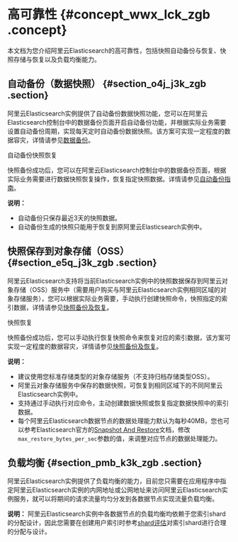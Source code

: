 # 高可靠性 {#concept_wwx_lck_zgb .concept}

本文档为您介绍阿里云Elasticsearch的高可靠性，包括快照自动备份与恢复、快照存储与恢复以及负载均衡能力。

## 自动备份（数据快照） {#section_o4j_j3k_zgb .section}

阿里云Elasticsearch实例提供了自动备份数据快照功能，您可以在阿里云Elasticsearch控制台中的数据备份页面开启自动备份功能，并根据实际业务需要设置自动备份周期，实现每天定时自动备份数据快照。该方案可实现一定程度的数据容灾，详情请参见[数据备份](../../../../cn.zh-CN/用户指南/实例管理/数据备份/数据备份.md#)。

 自动备份快照恢复 

快照备份成功后，您可以在阿里云Elasticsearch控制台中的数据备份页面，根据实际业务需要进行数据快照恢复操作，恢复指定快照数据。详情请参见[自动备份指南](../../../../cn.zh-CN/用户指南/实例管理/数据备份/自动备份指南.md)。

**说明：** 

-   自动备份只保存最近3天的快照数据。
-   自动备份生成的快照只能用于恢复到原阿里云Elasticsearch实例中。

## 快照保存到对象存储（OSS） {#section_e5q_j3k_zgb .section}

阿里云Elasticsearch支持将当前Elasticsearch实例中的快照数据保存到阿里云对象存储（OSS）服务中（需要用户购买与阿里云Elasticsearch实例相同区域的对象存储服务），您可以根据实际业务需要，手动执行创建快照命令，快照指定的索引数据，详情请参见[快照备份及恢复](../../../../cn.zh-CN/用户指南/快照备份及恢复.md#)。

 快照恢复 

快照备份成功后，您可以手动执行恢复快照命令来恢复对应的索引数据，该方案可实现一定程度的数据容灾，详情请参见[快照备份及恢复](../../../../cn.zh-CN/用户指南/快照备份及恢复.md#)。

**说明：** 

-   建议使用您标准存储类型的对象存储服务（不支持归档存储类型OSS）。
-   阿里云对象存储服务中保存的数据快照，可恢复到相同区域下的不同阿里云Elasticsearch实例中。
-   支持通过手动执行对应命令，主动创建数据快照或恢复指定数据快照中的索引数据。
-   每个阿里云Elasticsearch数据节点的数据处理能力默认为每秒40MB，您也可以参考Elasticsearch官方的[Snapshot And Restore](https://www.elastic.co/guide/en/elasticsearch/reference/current/modules-snapshots.html)文档，修改`max_restore_bytes_per_sec`参数的值，来调整对应节点的数据处理能力。

## 负载均衡 {#section_pmb_k3k_zgb .section}

阿里云Elasticsearch实例提供了负载均衡的能力，目前您只需要在应用程序中指定阿里云Elasticsearch实例的内网地址或公网地址来访问阿里云Elasticsearch实例服务，就可以将期间的请求流量均匀分发到各数据节点实现流量负载均衡。

**说明：** 阿里云Elasticsearch实例中各数据节点的负载均衡均依赖于您索引shard的分配设计，因此您需要在创建用户索引时参考[shard评估](../../../../cn.zh-CN/快速入门/规格容量评估.md#section_tjp_qfl_zgb)对索引shard进行合理的分配与设计。

